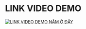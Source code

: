 # LINK VIDEO DEMO

[![LINK VIDEO DEMO NẰM Ở ĐÂY](https://img.youtube.com/vi/L04gEHGWVG8/0.jpg)](https://www.youtube.com/watch?v=L04gEHGWVG8)
